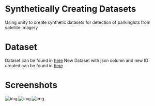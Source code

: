 # Synthetically Creating Datasets
Using unity to create synthetic datasets for detection of parkinglots from satellite imagery

# Dataset
Dataset can be found in [here](https://github.com/spiyer99/synthetic-data/tree/master/Assets/dataset.csv)
New Dataset with json column and new ID created can be found in [here](https://github.com/spiyer99/synthetic-data/tree/master/Assets/dataset_with_json_column_and_id_added.csv)

# Screenshots

![img](https://raw.githubusercontent.com/spiyer99/synthetic-data/master/Assets/screenshots/screen_768x768_92.png)
![img](https://raw.githubusercontent.com/spiyer99/synthetic-data/master/Assets/screenshots/screen_768x768_179.png)
![img](https://raw.githubusercontent.com/spiyer99/synthetic-data/master/Assets/screenshots/screen_768x768_343.png)


 
